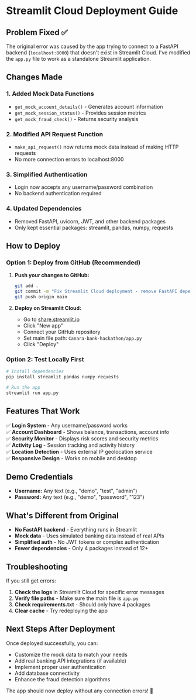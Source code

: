 # Streamlit Cloud Deployment Guide

## Problem Fixed ✅

The original error was caused by the app trying to connect to a FastAPI backend (`localhost:8000`) that doesn't exist in Streamlit Cloud. I've modified the `app.py` file to work as a standalone Streamlit application.

## Changes Made

### 1. Added Mock Data Functions
- `get_mock_account_details()` - Generates account information
- `get_mock_session_status()` - Provides session metrics
- `get_mock_fraud_check()` - Returns security analysis

### 2. Modified API Request Function
- `make_api_request()` now returns mock data instead of making HTTP requests
- No more connection errors to localhost:8000

### 3. Simplified Authentication
- Login now accepts any username/password combination
- No backend authentication required

### 4. Updated Dependencies
- Removed FastAPI, uvicorn, JWT, and other backend packages
- Only kept essential packages: streamlit, pandas, numpy, requests

## How to Deploy

### Option 1: Deploy from GitHub (Recommended)

1. **Push your changes to GitHub:**
   ```bash
   git add .
   git commit -m "Fix Streamlit Cloud deployment - remove FastAPI dependency"
   git push origin main
   ```

2. **Deploy on Streamlit Cloud:**
   - Go to [share.streamlit.io](https://share.streamlit.io)
   - Click "New app"
   - Connect your GitHub repository
   - Set main file path: `Canara-bank-hackathon/app.py`
   - Click "Deploy"

### Option 2: Test Locally First

```bash
# Install dependencies
pip install streamlit pandas numpy requests

# Run the app
streamlit run app.py
```

## Features That Work

✅ **Login System** - Any username/password works  
✅ **Account Dashboard** - Shows balance, transactions, account info  
✅ **Security Monitor** - Displays risk scores and security metrics  
✅ **Activity Log** - Session tracking and activity history  
✅ **Location Detection** - Uses external IP geolocation service  
✅ **Responsive Design** - Works on mobile and desktop  

## Demo Credentials

- **Username:** Any text (e.g., "demo", "test", "admin")
- **Password:** Any text (e.g., "demo", "password", "123")

## What's Different from Original

- **No FastAPI backend** - Everything runs in Streamlit
- **Mock data** - Uses simulated banking data instead of real APIs
- **Simplified auth** - No JWT tokens or complex authentication
- **Fewer dependencies** - Only 4 packages instead of 12+

## Troubleshooting

If you still get errors:

1. **Check the logs** in Streamlit Cloud for specific error messages
2. **Verify file paths** - Make sure the main file is `app.py`
3. **Check requirements.txt** - Should only have 4 packages
4. **Clear cache** - Try redeploying the app

## Next Steps After Deployment

Once deployed successfully, you can:
- Customize the mock data to match your needs
- Add real banking API integrations (if available)
- Implement proper user authentication
- Add database connectivity
- Enhance the fraud detection algorithms

The app should now deploy without any connection errors! 🎉